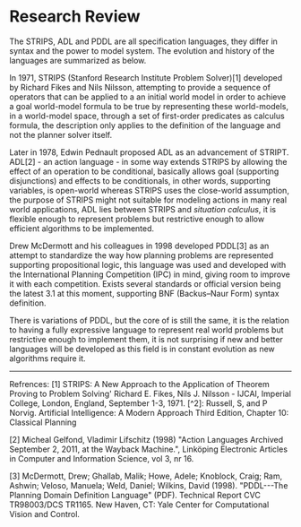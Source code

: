 # Research Review

The STRIPS, ADL and PDDL are all specification languages, they differ in syntax and the power to model system. The evolution and history of the languages are summarized as below.

In 1971, STRIPS (Stanford Research Institute Problem Solver)[1] developed by Richard Fikes and Nils Nilsson, attempting to provide a sequence of operators that can be applied to a an initial world model in order to achieve a goal world-model formula to be true by representing these world-models, in a world-model space, through a set of first-order predicates as calculus formula, the description only applies to the definition of the language and not the planner solver itself.

Later in 1978, Edwin Pednault proposed ADL as an advancement of STRIPT. ADL[2] - an action language - in some way extends STRIPS by allowing the effect of an operation to be conditional, basically allows goal (supporting disjunctions) and effects to be conditionals, in other words, supporting variables, is open-world whereas STRIPS uses the close-world assumption, the purpose of STRIPS might not suitable for modeling actions in many real world applications, ADL lies between STRIPS and _situation calculus_, it is flexible enough to represent problems but restrictive enough to allow efficient algorithms to be implemented.

Drew McDermott and his colleagues in 1998 developed PDDL[3] as an attempt to standardize the way how planning problems are represented supporting propositional logic, this language was used and developed with the International Planning Competition (IPC) in mind, giving room to improve it with each competition. Exists several standards or official version being the latest 3.1 at this moment, supporting BNF (Backus–Naur Form) syntax definition.

There is variations of PDDL, but the core of is still the same, it is the relation to having a fully expressive language to represent real world problems but restrictive enough to implement them, it is not surprising if new and better languages will be developed as this field is in constant evolution as new algorithms require it.

---

Refrences:
[1]  STRIPS: A New Approach to the Application of Theorem Proving to Problem Solving' Richard E. Fikes, Nils J. Nilsson - IJCAI, Imperial College, London, England, September 1-3, 1971. [^2]: Russell, S, and P Norvig. Artificial Intelligence: A Modern Approach Third Edition, Chapter 10: Classical Planning

[2] Micheal Gelfond, Vladimir Lifschitz (1998) "Action Languages Archived September 2, 2011, at the Wayback Machine.", Linköping Electronic Articles in Computer and Information Science, vol 3, nr 16.

[3] McDermott, Drew; Ghallab, Malik; Howe, Adele; Knoblock, Craig; Ram, Ashwin; Veloso, Manuela; Weld, Daniel; Wilkins, David (1998). "PDDL---The Planning Domain Definition Language" (PDF). Technical Report CVC TR98003/DCS TR1165. New Haven, CT: Yale Center for Computational Vision and Control. 